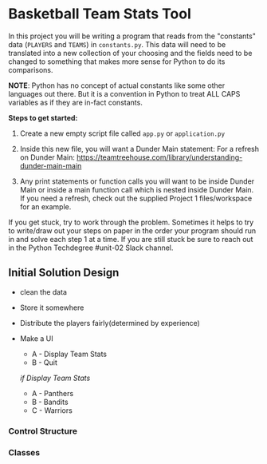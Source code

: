 # Basketball Team Stats Tool
In this project you will be writing a program that reads from the "constants" data (`PLAYERS` and `TEAMS`) in `constants.py`. This data will need to be translated into a new collection of your choosing and the fields need to be changed to something that makes more sense for Python to do its comparisons.


**NOTE**: Python has no concept of actual constants like some other languages out there. But it is a convention in Python to treat ALL CAPS variables as if they are in-fact constants.


**Steps to get started:**

1. Create a new empty script file called `app.py` or `application.py`

2. Inside this new file, you will want a Dunder Main statement:
   For a refresh on Dunder Main:
   https://teamtreehouse.com/library/understanding-dunder-main-main

3. Any print statements or function calls you will want to be inside Dunder Main or inside a main function call which is nested inside Dunder Main.
   If you need a refresh, check out the supplied Project 1 files/workspace for an example.
   


If you get stuck, try to work through the problem. Sometimes it helps to try to write/draw out your steps on paper in the order your program should run in and solve each step 1 at a time. If you are still stuck be sure to reach out in the Python Techdegree #unit-02 Slack channel.

## Initial Solution Design

* clean the data
* Store it somewhere
* Distribute the players fairly(determined by experience)
* Make a UI
   - A - Display Team Stats
   - B - Quit

   *if Display Team Stats*
   - A - Panthers
   - B - Bandits
   - C - Warriors

### Control Structure

### Classes

